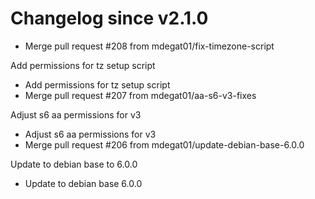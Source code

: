 # Changelog since v2.1.0
- Merge pull request #208 from mdegat01/fix-timezone-script

Add permissions for tz setup script 
- Add permissions for tz setup script 
- Merge pull request #207 from mdegat01/aa-s6-v3-fixes

Adjust s6 aa permissions for v3 
- Adjust s6 aa permissions for v3 
- Merge pull request #206 from mdegat01/update-debian-base-6.0.0

Update to debian base to 6.0.0 
- Update to debian base 6.0.0 
